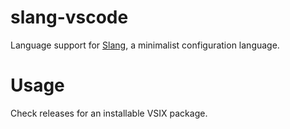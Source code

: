 # slang-vscode

Language support for [Slang](https://github.com/rensoftworks/slang), a minimalist configuration language.

# Usage

Check releases for an installable VSIX package.

